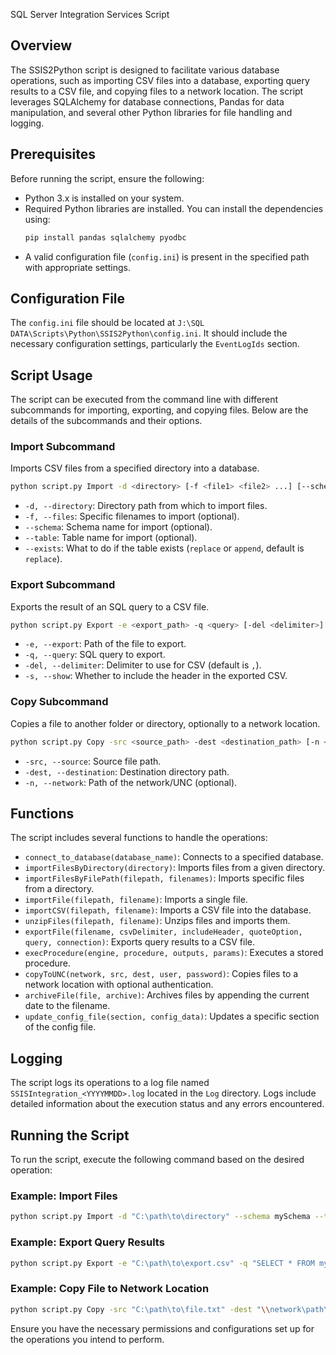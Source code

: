  SQL Server Integration Services Script

## Overview
The SSIS2Python script is designed to facilitate various database operations, such as importing CSV files into a database, exporting query results to a CSV file, and copying files to a network location. The script leverages SQLAlchemy for database connections, Pandas for data manipulation, and several other Python libraries for file handling and logging.

## Prerequisites
Before running the script, ensure the following:
- Python 3.x is installed on your system.
- Required Python libraries are installed. You can install the dependencies using:
  ```bash
  pip install pandas sqlalchemy pyodbc
  ```
- A valid configuration file (`config.ini`) is present in the specified path with appropriate settings.

## Configuration File
The `config.ini` file should be located at `J:\SQL DATA\Scripts\Python\SSIS2Python\config.ini`. It should include the necessary configuration settings, particularly the `EventLogIds` section.

## Script Usage
The script can be executed from the command line with different subcommands for importing, exporting, and copying files. Below are the details of the subcommands and their options.

### Import Subcommand
Imports CSV files from a specified directory into a database.

```bash
python script.py Import -d <directory> [-f <file1> <file2> ...] [--schema <schema>] [--table <table>] [--exists <replace|append>]
```

- `-d, --directory`: Directory path from which to import files.
- `-f, --files`: Specific filenames to import (optional).
- `--schema`: Schema name for import (optional).
- `--table`: Table name for import (optional).
- `--exists`: What to do if the table exists (`replace` or `append`, default is `replace`).

### Export Subcommand
Exports the result of an SQL query to a CSV file.

```bash
python script.py Export -e <export_path> -q <query> [-del <delimiter>] [-s]
```

- `-e, --export`: Path of the file to export.
- `-q, --query`: SQL query to export.
- `-del, --delimiter`: Delimiter to use for CSV (default is `,`).
- `-s, --show`: Whether to include the header in the exported CSV.

### Copy Subcommand
Copies a file to another folder or directory, optionally to a network location.

```bash
python script.py Copy -src <source_path> -dest <destination_path> [-n <network_path>]
```

- `-src, --source`: Source file path.
- `-dest, --destination`: Destination directory path.
- `-n, --network`: Path of the network/UNC (optional).

## Functions
The script includes several functions to handle the operations:

- `connect_to_database(database_name)`: Connects to a specified database.
- `importFilesByDirectory(directory)`: Imports files from a given directory.
- `importFilesByFilePath(filepath, filenames)`: Imports specific files from a directory.
- `importFile(filepath, filename)`: Imports a single file.
- `importCSV(filepath, filename)`: Imports a CSV file into the database.
- `unzipFiles(filepath, filename)`: Unzips files and imports them.
- `exportFile(filename, csvDelimiter, includeHeader, quoteOption, query, connection)`: Exports query results to a CSV file.
- `execProcedure(engine, procedure, outputs, params)`: Executes a stored procedure.
- `copyToUNC(network, src, dest, user, password)`: Copies files to a network location with optional authentication.
- `archiveFile(file, archive)`: Archives files by appending the current date to the filename.
- `update_config_file(section, config_data)`: Updates a specific section of the config file.

## Logging
The script logs its operations to a log file named `SSISIntegration_<YYYYMMDD>.log` located in the `Log` directory. Logs include detailed information about the execution status and any errors encountered.

## Running the Script
To run the script, execute the following command based on the desired operation:

### Example: Import Files
```bash
python script.py Import -d "C:\path\to\directory" --schema mySchema --table myTable --exists replace
```

### Example: Export Query Results
```bash
python script.py Export -e "C:\path\to\export.csv" -q "SELECT * FROM myTable"
```

### Example: Copy File to Network Location
```bash
python script.py Copy -src "C:\path\to\file.txt" -dest "\\network\path\to\destination"
```

Ensure you have the necessary permissions and configurations set up for the operations you intend to perform.
